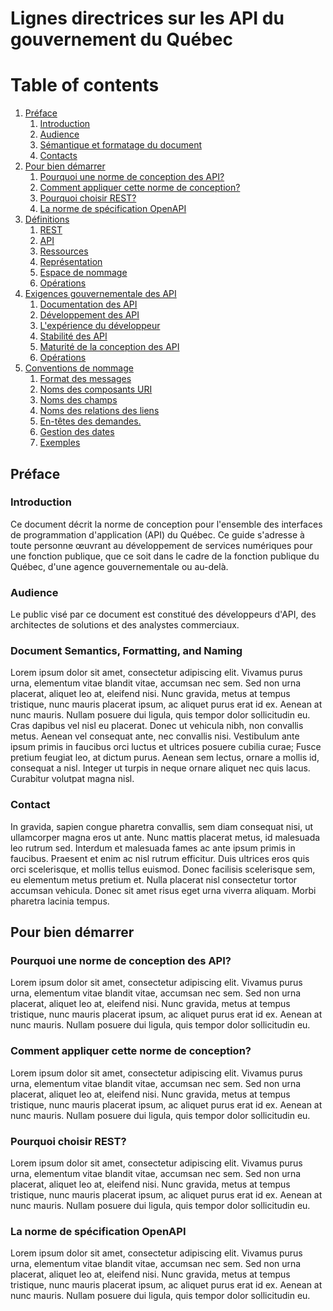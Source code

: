 # Lignes directrices sur les API du gouvernement du Québec

# Table of contents
1. [Préface](#préface)
    1. [Introduction](#introduction)
    1. [Audience](#audience)
    1. [Sémantique et formatage du document](#document)
    1. [Contacts](#contact)
1. [Pour bien démarrer](#démarrer)
    1. [Pourquoi une norme de conception des API?](#norme)
    1. [Comment appliquer cette norme de conception?](#appliquer)
    1. [Pourquoi choisir REST?](#rest)
    1. [La norme de spécification OpenAPI](#openapi)
1. [Définitions](#définition)
    1. [REST](#rest)
    1. [API](#api)
    1. [Ressources](#resssources)
    1. [Représentation](#représentation)
    1. [Espace de nommage](#namespace)
    1. [Opérations](#opérations)
1. [Exigences gouvernementale des API](#exigences)
    1. [Documentation des API](#documentation)
    1. [Développement des API](#développement)
    1. [L'expérience du développeur](#expérience)
    1. [Stabilité des API](#stabilité)
    1. [Maturité de la conception des API](#maturité)
    1. [Opérations](#opérations)
1. [Conventions de nommage](#nommage)
    1. [Format des messages](#formatmessages)
    1. [Noms des composants URI](#composantesuri)
    1. [Noms des champs](#nomschamps)
    1. [Noms des relations des liens](#nomsliens)
    1. [En-têtes des demandes.](#entetedemandes)
    1. [Gestion des dates](#dates)
    1. [Exemples](#exemples)

## Préface <a name="préface"></a>

### Introduction <a name="introduction"></a>
Ce document décrit la norme de conception pour l'ensemble des interfaces de programmation d'application (API) du Québec. Ce guide s'adresse à toute personne œuvrant au développement de services numériques pour une fonction publique, que ce soit dans le cadre de la fonction publique du Québec, d'une agence gouvernementale ou au-delà.

### Audience <a name="audience"></a>
Le public visé par ce document est constitué des développeurs d'API, des architectes de solutions et des analystes commerciaux.

### Document Semantics, Formatting, and Naming <a name="document"></a>
Lorem ipsum dolor sit amet, consectetur adipiscing elit. Vivamus purus urna, elementum vitae blandit vitae, accumsan nec sem. Sed non urna placerat, aliquet leo at, eleifend nisi. Nunc gravida, metus at tempus tristique, nunc mauris placerat ipsum, ac aliquet purus erat id ex. Aenean at nunc mauris. Nullam posuere dui ligula, quis tempor dolor sollicitudin eu. Cras dapibus vel nisl eu placerat. Donec ut vehicula nibh, non convallis metus. Aenean vel consequat ante, nec convallis nisi. Vestibulum ante ipsum primis in faucibus orci luctus et ultrices posuere cubilia curae; Fusce pretium feugiat leo, at dictum purus. Aenean sem lectus, ornare a mollis id, consequat a nisl. Integer ut turpis in neque ornare aliquet nec quis lacus. Curabitur volutpat magna nisl.

### Contact <a name="contact"></a>
In gravida, sapien congue pharetra convallis, sem diam consequat nisi, ut ullamcorper magna eros ut ante. Nunc mattis placerat metus, id malesuada leo rutrum sed. Interdum et malesuada fames ac ante ipsum primis in faucibus. Praesent et enim ac nisl rutrum efficitur. Duis ultrices eros quis orci scelerisque, et mollis tellus euismod. Donec facilisis scelerisque sem, eu elementum metus pretium et. Nulla placerat nisl consectetur tortor accumsan vehicula. Donec sit amet risus eget urna viverra aliquam. Morbi pharetra lacinia tempus.

## Pour bien démarrer <a name="démarrer"></a>

### Pourquoi une norme de conception des API? <a name="norme"></a>
Lorem ipsum dolor sit amet, consectetur adipiscing elit. Vivamus purus urna, elementum vitae blandit vitae, accumsan nec sem. Sed non urna placerat, aliquet leo at, eleifend nisi. Nunc gravida, metus at tempus tristique, nunc mauris placerat ipsum, ac aliquet purus erat id ex. Aenean at nunc mauris. Nullam posuere dui ligula, quis tempor dolor sollicitudin eu.

### Comment appliquer cette norme de conception? <a name="appliquer"></a>
Lorem ipsum dolor sit amet, consectetur adipiscing elit. Vivamus purus urna, elementum vitae blandit vitae, accumsan nec sem. Sed non urna placerat, aliquet leo at, eleifend nisi. Nunc gravida, metus at tempus tristique, nunc mauris placerat ipsum, ac aliquet purus erat id ex. Aenean at nunc mauris. Nullam posuere dui ligula, quis tempor dolor sollicitudin eu.

### Pourquoi choisir REST? <a name="rest"></a>
Lorem ipsum dolor sit amet, consectetur adipiscing elit. Vivamus purus urna, elementum vitae blandit vitae, accumsan nec sem. Sed non urna placerat, aliquet leo at, eleifend nisi. Nunc gravida, metus at tempus tristique, nunc mauris placerat ipsum, ac aliquet purus erat id ex. Aenean at nunc mauris. Nullam posuere dui ligula, quis tempor dolor sollicitudin eu.

### La norme de spécification OpenAPI <a name="openapi"></a>
Lorem ipsum dolor sit amet, consectetur adipiscing elit. Vivamus purus urna, elementum vitae blandit vitae, accumsan nec sem. Sed non urna placerat, aliquet leo at, eleifend nisi. Nunc gravida, metus at tempus tristique, nunc mauris placerat ipsum, ac aliquet purus erat id ex. Aenean at nunc mauris. Nullam posuere dui ligula, quis tempor dolor sollicitudin eu.
